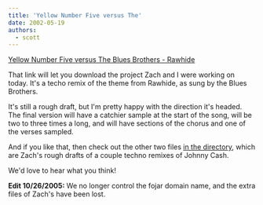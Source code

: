 ```yaml
---
title: 'Yellow Number Five versus The'
date: 2002-05-19
authors:
  - scott
---
```


[Yellow Number Five versus The Blues Brothers - Rawhide](https://archives.spaceninja.com/yellow5/v2/media/y5-rawhide.mp3)

That link will let you download the project Zach and I were working on today. It's a techo remix of the theme from Rawhide, as sung by the Blues Brothers.

It's still a rough draft, but I'm pretty happy with the direction it's headed. The final version will have a catchier sample at the start of the song, will be two to three times a long, and will have sections of the chorus and one of the verses sampled.

And if you like that, then check out the other two files [in the directory](http://zip.fojar.com:8080/mp3/y5/), which are Zach's rough drafts of a couple techno remixes of Johnny Cash.

We'd love to hear what you think!

**Edit 10/26/2005:** We no longer control the fojar domain name, and the extra files of Zach's have been lost.
